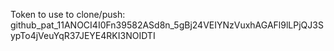 Token to use to clone/push: 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
